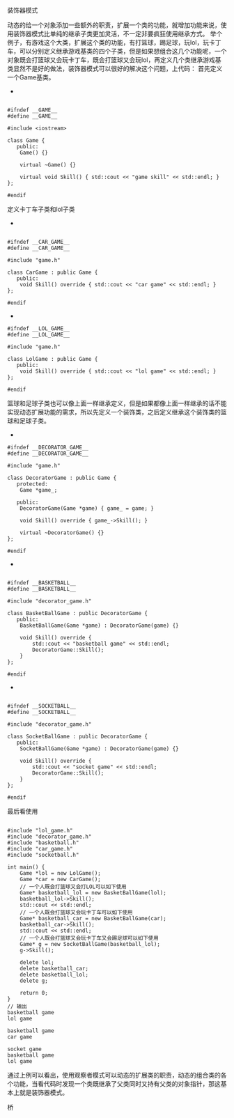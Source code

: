 装饰器模式



动态的给一个对象添加一些额外的职责，扩展一个类的功能，就增加功能来说，使用装饰器模式比单纯的继承子类更加灵活，不一定非要疯狂使用继承方式。
举个例子，有游戏这个大类，扩展这个类的功能，有打篮球，踢足球，玩lol，玩卡丁车，可以分别定义继承游戏基类的四个子类，但是如果想组合这几个功能呢，一个对象既会打篮球又会玩卡丁车，既会打篮球又会玩lol，再定义几个类继承游戏基类显然不是好的做法，装饰器模式可以很好的解决这个问题，上代码：
首先定义一个Game基类。

- 

```

#ifndef __GAME__
#define __GAME__

#include <iostream>

class Game {
   public:
    Game() {}

    virtual ~Game() {}

    virtual void Skill() { std::cout << "game skill" << std::endl; }
};

#endif
```

定义卡丁车子类和lol子类

- 

```

#ifndef __CAR_GAME__
#define __CAR_GAME__

#include "game.h"

class CarGame : public Game {
   public:
    void Skill() override { std::cout << "car game" << std::endl; }
};

#endif
```

- 

```
#ifndef __LOL_GAME__
#define __LOL_GAME__

#include "game.h"

class LolGame : public Game {
   public:
    void Skill() override { std::cout << "lol game" << std::endl; }
};

#endif
```

篮球和足球子类也可以像上面一样继承定义，但是如果都像上面一样继承的话不能实现动态扩展功能的需求，所以先定义一个装饰类，之后定义继承这个装饰类的篮球和足球子类。

- 

```
#ifndef __DECORATOR_GAME__
#define __DECORATOR_GAME__

#include "game.h"

class DecoratorGame : public Game {
   protected:
    Game *game_;

   public:
    DecoratorGame(Game *game) { game_ = game; }

    void Skill() override { game_->Skill(); }

    virtual ~DecoratorGame() {}
};

#endif
```

- 

```

#ifndef __BASKETBALL__
#define __BASKETBALL__

#include "decorator_game.h"

class BasketBallGame : public DecoratorGame {
   public:
    BasketBallGame(Game *game) : DecoratorGame(game) {}

    void Skill() override {
        std::cout << "basketball game" << std::endl;
        DecoratorGame::Skill();
    }
};

#endif
```

- 

```

#ifndef __SOCKETBALL__
#define __SOCKETBALL__

#include "decorator_game.h"

class SocketBallGame : public DecoratorGame {
   public:
    SocketBallGame(Game *game) : DecoratorGame(game) {}

    void Skill() override {
        std::cout << "socket game" << std::endl;
        DecoratorGame::Skill();
    }
};

#endif
```

最后看使用



```

#include "lol_game.h"
#include "decorator_game.h"
#include "basketball.h"
#include "car_game.h"
#include "socketball.h"

int main() {
    Game *lol = new LolGame();
    Game *car = new CarGame();
    // 一个人既会打篮球又会打LOL可以如下使用
    Game* basketball_lol = new BasketBallGame(lol);
    basketball_lol->Skill();
    std::cout << std::endl;
    // 一个人既会打篮球又会玩卡丁车可以如下使用
    Game* basketball_car = new BasketBallGame(car);
    basketball_car->Skill();
    std::cout << std::endl;
    // 一个人既会打篮球又会玩卡丁车又会踢足球可以如下使用
    Game* g = new SocketBallGame(basketball_lol);
    g->Skill();

    delete lol;
    delete basketball_car;
    delete basketball_lol;
    delete g;

    return 0;
}
// 输出
basketball game
lol game

basketball game
car game

socket game
basketball game
lol game
```

通过上例可以看出，使用观察者模式可以动态的扩展类的职责，动态的组合类的各个功能，当看代码时发现一个类既继承了父类同时又持有父类的对象指针，那这基本上就是装饰器模式。

桥
